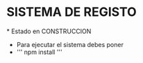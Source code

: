 <h1>SISTEMA DE REGISTO</h1>
<p>* Estado en CONSTRUCCION </p>

- Para ejecutar el sistema  debes poner
- ''' npm install '''
